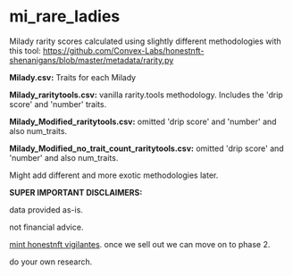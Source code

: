 # mi_rare_ladies
Milady rarity scores calculated using slightly different methodologies with this tool:
https://github.com/Convex-Labs/honestnft-shenanigans/blob/master/metadata/rarity.py

**Milady.csv:** Traits for each Milady

**Milady_raritytools.csv:** vanilla rarity.tools methodology. Includes the 'drip score' and 'number' traits.

**Milady_Modified_raritytools.csv:** omitted 'drip score' and 'number' and also num_traits. 

**Milady_Modified_no_trait_count_raritytools.csv:** omitted 'drip score' and 'number' and also num_traits. 

Might add different and more exotic methodologies later.

**SUPER IMPORTANT DISCLAIMERS:**

data provided as-is. 

not financial advice.

[mint honestnft vigilantes](https://www.vigilante.honestnft.xyz/). 
once we sell out we can move on to phase 2. 

do your own research.
